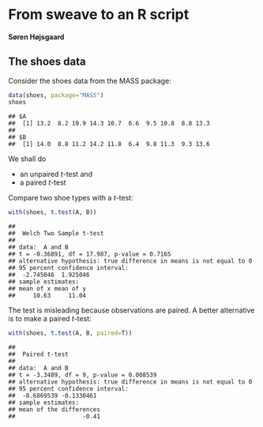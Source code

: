 
# From sweave to an R script
#### Søren Højsgaard



## The shoes data

Consider the shoes data from the MASS package:



```r
data(shoes, package="MASS")
shoes
```

```
## $A
##  [1] 13.2  8.2 10.9 14.3 10.7  6.6  9.5 10.8  8.8 13.3
## 
## $B
##  [1] 14.0  8.8 11.2 14.2 11.8  6.4  9.8 11.3  9.3 13.6
```



We shall do
*   an unpaired $t$-test
  and
*   a paired $t$-test

Compare two shoe types with a $t$-test:



```r
with(shoes, t.test(A, B))
```

```
## 
## 	Welch Two Sample t-test
## 
## data:  A and B
## t = -0.36891, df = 17.987, p-value = 0.7165
## alternative hypothesis: true difference in means is not equal to 0
## 95 percent confidence interval:
##  -2.745046  1.925046
## sample estimates:
## mean of x mean of y 
##     10.63     11.04
```


The test is misleading because observations are paired. A better
alternative is to make a paired $t$-test:



```r
with(shoes, t.test(A, B, paired=T))
```

```
## 
## 	Paired t-test
## 
## data:  A and B
## t = -3.3489, df = 9, p-value = 0.008539
## alternative hypothesis: true difference in means is not equal to 0
## 95 percent confidence interval:
##  -0.6869539 -0.1330461
## sample estimates:
## mean of the differences 
##                   -0.41
```




